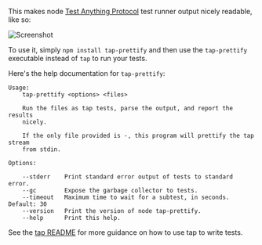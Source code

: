This makes node [Test Anything Protocol][tap] test runner output
nicely readable, like so:

![Screenshot](http://labs.toolness.com/tap-prettify-2.png)

To use it, simply `npm install tap-prettify` and then use the
`tap-prettify` executable instead of `tap` to run your tests.

Here's the help documentation for `tap-prettify`:

```
Usage:
    tap-prettify <options> <files>

    Run the files as tap tests, parse the output, and report the results
    nicely.

    If the only file provided is -, this program will prettify the tap stream
    from stdin.

Options:

    --stderr    Print standard error output of tests to standard error.
    --gc        Expose the garbage collector to tests.
    --timeout   Maximum time to wait for a subtest, in seconds. Default: 30
    --version   Print the version of node tap-prettify.
    --help      Print this help.
```

See the [tap README][] for more guidance on how to use tap to write tests.

  [tap]: https://github.com/isaacs/node-tap
  [tap README]: https://github.com/isaacs/node-tap#readme
